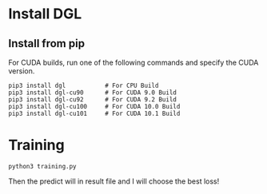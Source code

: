 # Install DGL

## Install from pip
For CUDA builds, run one of the following commands and specify the CUDA version.
```
pip3 install dgl           # For CPU Build
pip3 install dgl-cu90      # For CUDA 9.0 Build
pip3 install dgl-cu92      # For CUDA 9.2 Build
pip3 install dgl-cu100     # For CUDA 10.0 Build
pip3 install dgl-cu101     # For CUDA 10.1 Build
```

# Training
```
python3 training.py
```
Then the predict will in result file and I will choose the best loss!









<!-- ## CUDA build
```
mkdir build
cd build
cmake -DUSE_CUDA=ON ..
make -j4
```
Finally, install the Python binding.
```
cd ../python
python3 setup.py install
``` -->